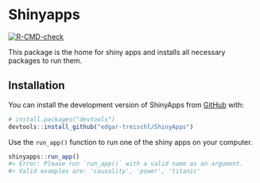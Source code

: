 
<!-- README.md is generated from README.Rmd. Please edit that file -->

# Shinyapps

<!-- badges: start -->

[![R-CMD-check](https://github.com/edgar-treischl/shinyapps/actions/workflows/R-CMD-check.yaml/badge.svg)](https://github.com/edgar-treischl/shinyapps/actions/workflows/R-CMD-check.yaml)
<!-- badges: end -->

This package is the home for shiny apps and installs all necessary
packages to run them.

## Installation

You can install the development version of ShinyApps from
[GitHub](https://github.com/) with:

``` r
# install.packages("devtools")
devtools::install_github("edgar-treischl/ShinyApps")
```

Use the `run_app()` function to run one of the shiny apps on your
computer.

``` r
shinyapps::run_app()
#> Error: Please run `run_app()` with a valid name as an argument.
#> Valid examples are: 'causality', 'power', 'titanic'
```
